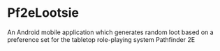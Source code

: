 # Pf2eLootsie
An Android mobile application which generates random loot based on a preference set for the tabletop role-playing system Pathfinder 2E
